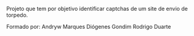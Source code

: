 Projeto que tem por objetivo identificar captchas de um site de envio de torpedo.

Formado por:
Andryw Marques
Diógenes Gondim
Rodrigo Duarte